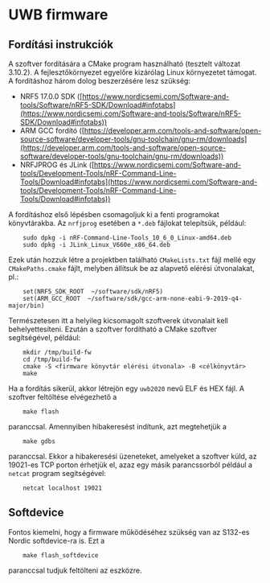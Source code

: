 # UWB firmware

## Fordítási instrukciók
A szoftver fordítására a CMake program használható (tesztelt változat 3.10.2). A fejlesztőkörnyezet egyelőre kizárólag Linux környezetet támogat. A fordításhoz három dolog beszerzésére lesz szükség:

* NRF5 17.0.0 SDK ([https://www.nordicsemi.com/Software-and-tools/Software/nRF5-SDK/Download#infotabs](https://www.nordicsemi.com/Software-and-tools/Software/nRF5-SDK/Download#infotabs))
* ARM GCC fordító ([https://developer.arm.com/tools-and-software/open-source-software/developer-tools/gnu-toolchain/gnu-rm/downloads](https://developer.arm.com/tools-and-software/open-source-software/developer-tools/gnu-toolchain/gnu-rm/downloads))
* NRFJPROG és JLink ([https://www.nordicsemi.com/Software-and-tools/Development-Tools/nRF-Command-Line-Tools/Download#infotabs](https://www.nordicsemi.com/Software-and-tools/Development-Tools/nRF-Command-Line-Tools/Download#infotabs))

A fordításhoz első lépésben csomagoljuk ki a fenti programokat könyvtárakba. Az `nrfjprog` esetében a `*.deb` fájlokat telepítsük, például:

        sudo dpkg -i nRF-Command-Line-Tools_10_6_0_Linux-amd64.deb
        sudo dpkg -i JLink_Linux_V660e_x86_64.deb

Ezek után hozzuk létre a projektben található `CMakeLists.txt` fájl mellé egy `CMakePaths.cmake` fájlt, melyben állítsuk be az alapvető elérési útvonalakat, pl.:

        set(NRF5_SDK_ROOT  ~/software/sdk/nRF5)
        set(ARM_GCC_ROOT  ~/software/sdk/gcc-arm-none-eabi-9-2019-q4-major/bin)

Természetesen itt a helyileg kicsomagolt szoftverek útvonalait kell behelyettesíteni. Ezután a szoftver fordítható a CMake szoftver segítségével, például:

        mkdir /tmp/build-fw
        cd /tmp/build-fw
        cmake -S <firmware könyvtár elérési útvonala> -B <célkönyvtár>
        make

Ha a fordítás sikerül, akkor létrejön egy `uwb2020` nevű ELF és HEX fájl. A szoftver feltöltése elvégezhető a

        make flash

paranccsal. Amennyiben hibakeresést indítunk, azt megtehetjük a

        make gdbs

paranccsal. Ekkor a hibakeresési üzeneteket, amelyeket a szoftver küld, az 19021-es TCP porton érhetjük el, azaz egy másik parancssorból például a `netcat` program segítségével:

        netcat localhost 19021

## Softdevice
Fontos kiemelni, hogy a firmware működéséhez szükség van az S132-es Nordic softdevice-ra is. Ezt a

        make flash_softdevice

paranccsal tudjuk feltölteni az eszközre.
